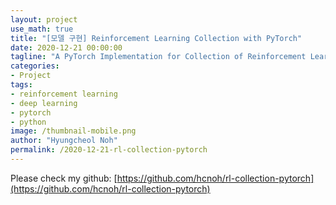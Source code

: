 ```yaml
---
layout: project
use_math: true
title: "[모델 구현] Reinforcement Learning Collection with PyTorch"
date: 2020-12-21 00:00:00
tagline: "A PyTorch Implementation for Collection of Reinforcement Learning Algorithms"
categories:
- Project
tags:
- reinforcement learning
- deep learning
- pytorch
- python
image: /thumbnail-mobile.png
author: "Hyungcheol Noh"
permalink: /2020-12-21-rl-collection-pytorch
---
```


Please check my github: [https://github.com/hcnoh/rl-collection-pytorch](https://github.com/hcnoh/rl-collection-pytorch)